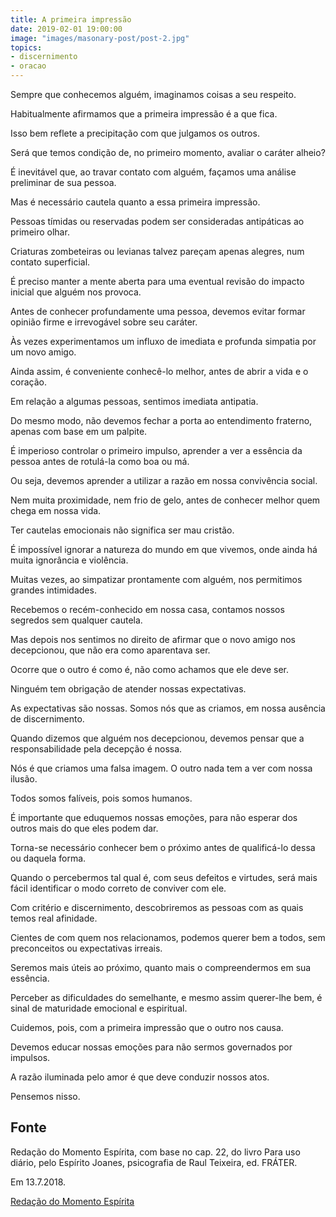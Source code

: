 ```yaml
---
title: A primeira impressão
date: 2019-02-01 19:00:00
image: "images/masonary-post/post-2.jpg"
topics: 
- discernimento
- oracao
---
```


Sempre que conhecemos alguém, imaginamos coisas a seu respeito.

Habitualmente afirmamos que a primeira impressão é a que fica.

Isso bem reflete a precipitação com que julgamos os outros.

Será que temos condição de, no primeiro momento, avaliar o caráter alheio?

É inevitável que, ao travar contato com alguém, façamos uma análise preliminar
de sua pessoa.

Mas é necessário cautela quanto a essa primeira impressão.

Pessoas tímidas ou reservadas podem ser consideradas antipáticas ao primeiro
olhar.

Criaturas zombeteiras ou levianas talvez pareçam apenas alegres, num contato
superficial.

É preciso manter a mente aberta para uma eventual revisão do impacto inicial
que alguém nos provoca.

Antes de conhecer profundamente uma pessoa, devemos evitar formar opinião firme
e irrevogável sobre seu caráter.

Às vezes experimentamos um influxo de imediata e profunda simpatia por um novo
amigo.

Ainda assim, é conveniente conhecê-lo melhor, antes de abrir a vida e o
coração.

Em relação a algumas pessoas, sentimos imediata antipatia.

Do mesmo modo, não devemos fechar a porta ao entendimento fraterno, apenas com
base em um palpite.

É imperioso controlar o primeiro impulso, aprender a ver a essência da pessoa
antes de rotulá-la como boa ou má.

Ou seja, devemos aprender a utilizar a razão em nossa convivência social.

Nem muita proximidade, nem frio de gelo, antes de conhecer melhor quem chega em
nossa vida.

Ter cautelas emocionais não significa ser mau cristão.

É impossível ignorar a natureza do mundo em que vivemos, onde ainda há muita
ignorância e violência.

Muitas vezes, ao simpatizar prontamente com alguém, nos permitimos grandes
intimidades.

Recebemos o recém-conhecido em nossa casa, contamos nossos segredos sem
qualquer cautela.

Mas depois nos sentimos no direito de afirmar que o novo amigo nos decepcionou,
que não era como aparentava ser.

Ocorre que o outro é como é, não como achamos que ele deve ser.

Ninguém tem obrigação de atender nossas expectativas.

As expectativas são nossas. Somos nós que as criamos, em nossa ausência de
discernimento.

Quando dizemos que alguém nos decepcionou, devemos pensar que a
responsabilidade pela decepção é nossa.

Nós é que criamos uma falsa imagem. O outro nada tem a ver com nossa ilusão.

Todos somos falíveis, pois somos humanos.

É importante que eduquemos nossas emoções, para não esperar dos outros mais do
que eles podem dar.

Torna-se necessário conhecer bem o próximo antes de qualificá-lo dessa ou
daquela forma.

Quando o percebermos tal qual é, com seus defeitos e virtudes, será mais fácil
identificar o modo correto de conviver com ele.

Com critério e discernimento, descobriremos as pessoas com as quais temos real
afinidade.

Cientes de com quem nos relacionamos, podemos querer bem a todos, sem
preconceitos ou expectativas irreais.

Seremos mais úteis ao próximo, quanto mais o compreendermos em sua essência.

Perceber as dificuldades do semelhante, e mesmo assim querer-lhe bem, é sinal
de maturidade emocional e espiritual.

Cuidemos, pois, com a primeira impressão que o outro nos causa.

Devemos educar nossas emoções para não sermos governados por impulsos.

A razão iluminada pelo amor é que deve conduzir nossos atos.

Pensemos nisso.

## Fonte
Redação do Momento Espírita, com base no cap. 22,
do livro Para uso diário, pelo Espírito Joanes,
psicografia de Raul Teixeira,
ed. FRÁTER.

Em 13.7.2018.


[Redação do Momento Espírita](http://momento.com.br/pt/ler_texto.php?id=5476)
